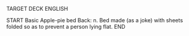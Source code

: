 TARGET DECK
ENGLISH

START
Basic
Apple-pie bed
Back: n. Bed made (as a joke) with sheets folded so as to prevent a person lying flat.
END
